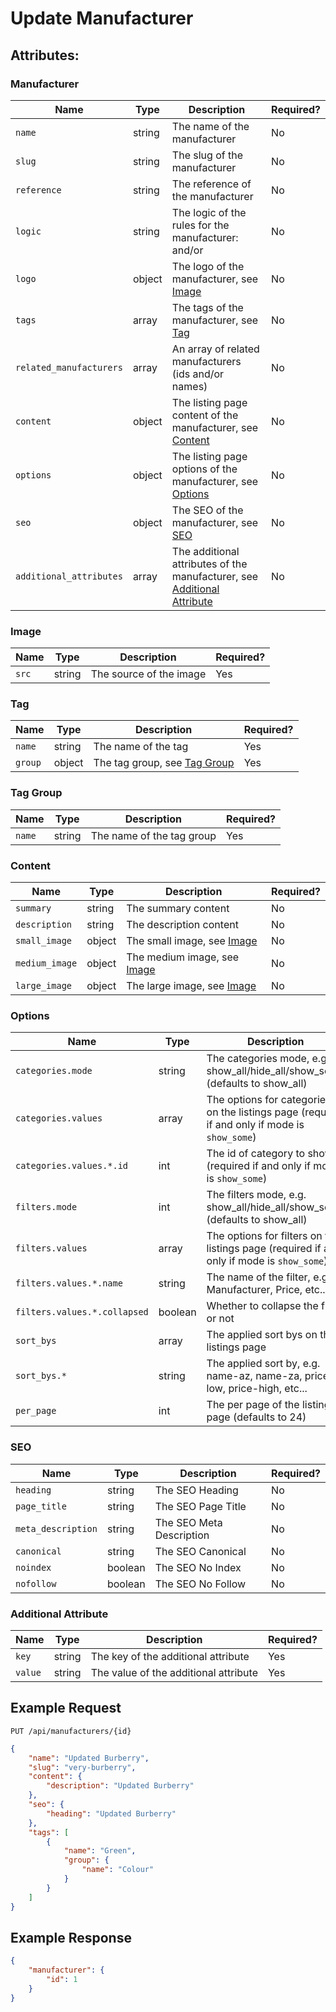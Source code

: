 # Update Manufacturer

## Attributes:

### Manufacturer

| Name                    | Type   | Description                                                                                      | Required? |
|-------------------------|--------|--------------------------------------------------------------------------------------------------|-----------|
| `name`                  | string | The name of the manufacturer                                                                     | No        |
| `slug`                  | string | The slug of the manufacturer                                                                     | No        |
| `reference`             | string | The reference of the manufacturer                                                                | No        |
| `logic`                 | string | The logic of the rules for the manufacturer: and/or                                              | No        |
| `logo`                  | object | The logo of the manufacturer, see [Image](#image)                                                | No        |
| `tags`                  | array  | The tags of the manufacturer, see [Tag](#tag)                                                    | No        |
| `related_manufacturers` | array  | An array of related manufacturers (ids and/or names)                                             | No        |
| `content`               | object | The listing page content of the manufacturer, see [Content](#content)                            | No        |
| `options`               | object | The listing page options of the manufacturer, see [Options](#options)                            | No        |
| `seo`                   | object | The SEO of the manufacturer, see [SEO](#seo)                                                     | No        |
| `additional_attributes` | array  | The additional attributes of the manufacturer, see [Additional Attribute](#additional-attribute) | No        |

### Image

| Name  | Type   | Description             | Required? |
|-------|--------|-------------------------|-----------|
| `src` | string | The source of the image | Yes       |

### Tag

| Name       | Type   | Description                                | Required? |
|------------|--------|--------------------------------------------|-----------|
| `name`     | string | The name of the tag                        | Yes       |
| `group`    | object | The tag group, see [Tag Group](#tag-group) | Yes       |

### Tag Group

| Name      | Type   | Description               | Required? |
|-----------|--------|---------------------------|-----------|
| `name`    | string | The name of the tag group | Yes       |

### Content

| Name           | Type   | Description                           | Required? |
|----------------|--------|---------------------------------------|-----------|
| `summary`      | string | The summary content                   | No        |
| `description`  | string | The description content               | No        |
| `small_image`  | object | The small image, see [Image](#image)  | No        |
| `medium_image` | object | The medium image, see [Image](#image) | No        |
| `large_image`  | object | The large image, see [Image](#image)  | No        |

### Options

| Name                         | Type    | Description                                                                                   | Required?   |
|------------------------------|---------|-----------------------------------------------------------------------------------------------|-------------|
| `categories.mode`            | string  | The categories mode, e.g. show_all/hide_all/show_some (defaults to show_all)                  | No          |
| `categories.values`          | array   | The options for categories on the listings page (required if and only if mode is `show_some`) | No          |
| `categories.values.*.id`     | int     | The id of category to show (required if and only if mode is `show_some`)                      | Conditional |
| `filters.mode`               | int     | The filters mode, e.g. show_all/hide_all/show_some (defaults to show_all)                     | No          |
| `filters.values`             | array   | The options for filters on the listings page (required if and only if mode is `show_some`)    | Conditional |
| `filters.values.*.name`      | string  | The name of the filter, e.g. Manufacturer, Price, etc...                                      | Yes         |
| `filters.values.*.collapsed` | boolean | Whether to collapse the filter or not                                                         | Yes         |
| `sort_bys`                   | array   | The applied sort bys on the listings page                                                     | No          |
| `sort_bys.*`                 | string  | The applied sort by, e.g. name-az, name-za, price-low, price-high, etc...                     | No          |
| `per_page`                   | int     | The per page of the listings page (defaults to 24)                                            | No          |

### SEO

| Name               | Type      | Description                | Required? |
|--------------------|-----------|----------------------------|-----------|
| `heading`          | string    | The SEO Heading            | No        |
| `page_title`       | string    | The SEO Page Title         | No        |
| `meta_description` | string    | The SEO Meta Description   | No        |
| `canonical`        | string    | The SEO Canonical          | No        |
| `noindex`          | boolean   | The SEO No Index           | No        |
| `nofollow`         | boolean   | The SEO No Follow          | No        |

### Additional Attribute

| Name    | Type    | Description                           | Required? |
|---------|---------|---------------------------------------|-----------|
| `key`   | string  | The key of the additional attribute   | Yes       |
| `value` | string  | The value of the additional attribute | Yes       |

## Example Request

```http request
PUT /api/manufacturers/{id}
```

```json lines
{
    "name": "Updated Burberry",
    "slug": "very-burberry",
    "content": {
        "description": "Updated Burberry"
    },
    "seo": {
        "heading": "Updated Burberry"
    },
    "tags": [
        {
            "name": "Green",
            "group": {
                "name": "Colour"
            }
        }
    ]
}
```

## Example Response

```json
{
    "manufacturer": {
        "id": 1
    }
}
```

